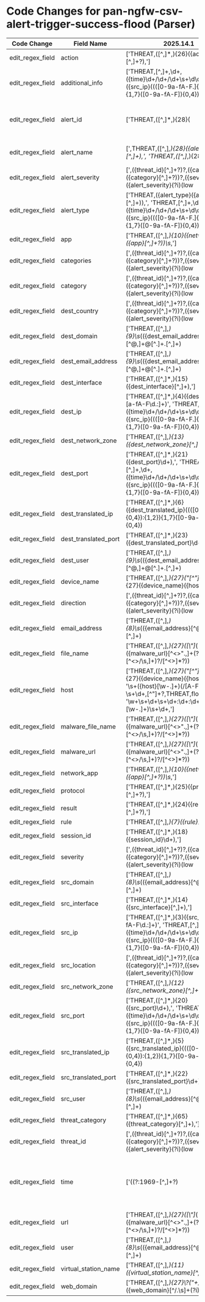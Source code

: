 # Code Changes for pan-ngfw-csv-alert-trigger-success-flood (Parser)

| Code Change | Field Name | 2025.14.1 | 2025.15.1 |
|-------------|------------|-----------|------------|
| edit_regex_field | action | ['THREAT,([^,]*,){26}({action}[^,]+?),'] | [',THREAT,([^,]*,){26}({action}[^,]+?),'] |
| edit_regex_field | additional_info | ['THREAT,[^,]+,\d+,({time}\d+/\d+/\d+\s+\d\d:\d\d:\d\d),({src_ip}((([0-9a-fA-F.]{0,4}):{1,2}){1,7}([0-9a-fA-F]){0,4})|(((25[0-5]|(2[0-4]|1\d|[0-9]|)\d)\.?\b){4}))(:({src_port}\d+))?,({dest_ip}((([0-9a-fA-F.]{0,4}):{1,2}){1,7}([0-9a-fA-F]){0,4})|(((25[0-5]|(2[0-4]|1\d|[0-9]|)\d)\.?\b){4}))(:({dest_port}\d+))?,([^,]*?,){21}({alert_type}[^,]*),"*({malware_url}[^",]+)?"*,([^,]+?),[^,]+?,({alert_severity}[^,]+?),({additional_info}[^,]+),({alert_id}\d+)'] | [',THREAT,[^,]+,\d+,({time}\d+/\d+/\d+\s+\d\d:\d\d:\d\d),({src_ip}((([0-9a-fA-F.]{0,4}):{1,2}){1,7}([0-9a-fA-F]){0,4})|(((25[0-5]|(2[0-4]|1\d|[0-9]|)\d)\.?\b){4}))(:({src_port}\d+))?,({dest_ip}((([0-9a-fA-F.]{0,4}):{1,2}){1,7}([0-9a-fA-F]){0,4})|(((25[0-5]|(2[0-4]|1\d|[0-9]|)\d)\.?\b){4}))(:({dest_port}\d+))?,([^,]*?,){21}({alert_type}[^,]*),"*({malware_url}[^",]+)?"*,([^,]+?),[^,]+?,({alert_severity}[^,]+?),({additional_info}[^,]+),({alert_id}\d+)'] |
| edit_regex_field | alert_id | ['THREAT,([^,]*,){28}(|({alert_name}[^\(,]+(\(\w+\))?))\s*\(({alert_id}\d+)?', 'THREAT,[^,]+,\d+,({time}\d+/\d+/\d+\s+\d\d:\d\d:\d\d),({src_ip}((([0-9a-fA-F.]{0,4}):{1,2}){1,7}([0-9a-fA-F]){0,4})|(((25[0-5]|(2[0-4]|1\d|[0-9]|)\d)\.?\b){4}))(:({src_port}\d+))?,({dest_ip}((([0-9a-fA-F.]{0,4}):{1,2}){1,7}([0-9a-fA-F]){0,4})|(((25[0-5]|(2[0-4]|1\d|[0-9]|)\d)\.?\b){4}))(:({dest_port}\d+))?,([^,]*?,){21}({alert_type}[^,]*),"*({malware_url}[^",]+)?"*,([^,]+?),[^,]+?,({alert_severity}[^,]+?),({additional_info}[^,]+),({alert_id}\d+)'] | [',THREAT,([^,]*,){28}(|({alert_name}[^\(,]+(\(\w+\))?))\s*\(({alert_id}\d+)?', ',THREAT,[^,]+,\d+,({time}\d+/\d+/\d+\s+\d\d:\d\d:\d\d),({src_ip}((([0-9a-fA-F.]{0,4}):{1,2}){1,7}([0-9a-fA-F]){0,4})|(((25[0-5]|(2[0-4]|1\d|[0-9]|)\d)\.?\b){4}))(:({src_port}\d+))?,({dest_ip}((([0-9a-fA-F.]{0,4}):{1,2}){1,7}([0-9a-fA-F]){0,4})|(((25[0-5]|(2[0-4]|1\d|[0-9]|)\d)\.?\b){4}))(:({dest_port}\d+))?,([^,]*?,){21}({alert_type}[^,]*),"*({malware_url}[^",]+)?"*,([^,]+?),[^,]+?,({alert_severity}[^,]+?),({additional_info}[^,]+),({alert_id}\d+)'] |
| edit_regex_field | alert_name | [',THREAT,([^,]*,){28}({alert_name}[^,]+),', 'THREAT,([^,]*,){28}(|({alert_name}[^\(,]+(\(\w+\))?))\s*\(({alert_id}\d+)?', 'THREAT,({alert_type}({alert_name}[^,]+)),'] | [',THREAT,([^,]*,){28}({alert_name}[^,]+),', ',THREAT,([^,]*,){28}(|({alert_name}[^\(,]+(\(\w+\))?))\s*\(({alert_id}\d+)?', ',THREAT,({alert_type}({alert_name}[^,]+)),'] |
| edit_regex_field | alert_severity | [',({threat_id}[^,]+?)?,({categories}({category}[^,]+?))?,({severity}({alert_severity}(?i)(low|medium|high|critical|informational))),({direction}[^,]+?)?,([^,]*,){2}({src_location}[^,]+?)?,({dest_country}[^,]+?)?,', 'THREAT,[^,]+,\d+,({time}\d+/\d+/\d+\s+\d\d:\d\d:\d\d),({src_ip}((([0-9a-fA-F.]{0,4}):{1,2}){1,7}([0-9a-fA-F]){0,4})|(((25[0-5]|(2[0-4]|1\d|[0-9]|)\d)\.?\b){4}))(:({src_port}\d+))?,({dest_ip}((([0-9a-fA-F.]{0,4}):{1,2}){1,7}([0-9a-fA-F]){0,4})|(((25[0-5]|(2[0-4]|1\d|[0-9]|)\d)\.?\b){4}))(:({dest_port}\d+))?,([^,]*?,){21}({alert_type}[^,]*),"*({malware_url}[^",]+)?"*,([^,]+?),[^,]+?,({alert_severity}[^,]+?),({additional_info}[^,]+),({alert_id}\d+)'] | [',({threat_id}[^,]+?)?,({categories}({category}[^,]+?))?,({severity}({alert_severity}(?i)(low|medium|high|critical|informational))),({direction}[^,]+?)?,([^,]*,){2}({src_location}[^,]+?)?,({dest_country}[^,]+?)?,(([^,]*,){35}"+\s*({=categories}({=category}[^,\n"]+)\s*[^"]*)"+,)?', ',THREAT,[^,]+,\d+,({time}\d+/\d+/\d+\s+\d\d:\d\d:\d\d),({src_ip}((([0-9a-fA-F.]{0,4}):{1,2}){1,7}([0-9a-fA-F]){0,4})|(((25[0-5]|(2[0-4]|1\d|[0-9]|)\d)\.?\b){4}))(:({src_port}\d+))?,({dest_ip}((([0-9a-fA-F.]{0,4}):{1,2}){1,7}([0-9a-fA-F]){0,4})|(((25[0-5]|(2[0-4]|1\d|[0-9]|)\d)\.?\b){4}))(:({dest_port}\d+))?,([^,]*?,){21}({alert_type}[^,]*),"*({malware_url}[^",]+)?"*,([^,]+?),[^,]+?,({alert_severity}[^,]+?),({additional_info}[^,]+),({alert_id}\d+)'] |
| edit_regex_field | alert_type | ['THREAT,({alert_type}({alert_name}[^,]+)),', 'THREAT,[^,]+,\d+,({time}\d+/\d+/\d+\s+\d\d:\d\d:\d\d),({src_ip}((([0-9a-fA-F.]{0,4}):{1,2}){1,7}([0-9a-fA-F]){0,4})|(((25[0-5]|(2[0-4]|1\d|[0-9]|)\d)\.?\b){4}))(:({src_port}\d+))?,({dest_ip}((([0-9a-fA-F.]{0,4}):{1,2}){1,7}([0-9a-fA-F]){0,4})|(((25[0-5]|(2[0-4]|1\d|[0-9]|)\d)\.?\b){4}))(:({dest_port}\d+))?,([^,]*?,){21}({alert_type}[^,]*),"*({malware_url}[^",]+)?"*,([^,]+?),[^,]+?,({alert_severity}[^,]+?),({additional_info}[^,]+),({alert_id}\d+)'] | [',THREAT,({alert_type}({alert_name}[^,]+)),', ',THREAT,[^,]+,\d+,({time}\d+/\d+/\d+\s+\d\d:\d\d:\d\d),({src_ip}((([0-9a-fA-F.]{0,4}):{1,2}){1,7}([0-9a-fA-F]){0,4})|(((25[0-5]|(2[0-4]|1\d|[0-9]|)\d)\.?\b){4}))(:({src_port}\d+))?,({dest_ip}((([0-9a-fA-F.]{0,4}):{1,2}){1,7}([0-9a-fA-F]){0,4})|(((25[0-5]|(2[0-4]|1\d|[0-9]|)\d)\.?\b){4}))(:({dest_port}\d+))?,([^,]*?,){21}({alert_type}[^,]*),"*({malware_url}[^",]+)?"*,([^,]+?),[^,]+?,({alert_severity}[^,]+?),({additional_info}[^,]+),({alert_id}\d+)'] |
| edit_regex_field | app | ['THREAT,([^,]*,){10}({network_app}({app}[^,]+?))\s*,'] | [',THREAT,([^,]*,){10}({network_app}({app}[^,]+?))\s*,'] |
| edit_regex_field | categories | [',({threat_id}[^,]+?)?,({categories}({category}[^,]+?))?,({severity}({alert_severity}(?i)(low|medium|high|critical|informational))),({direction}[^,]+?)?,([^,]*,){2}({src_location}[^,]+?)?,({dest_country}[^,]+?)?,'] | [',({threat_id}[^,]+?)?,({categories}({category}[^,]+?))?,({severity}({alert_severity}(?i)(low|medium|high|critical|informational))),({direction}[^,]+?)?,([^,]*,){2}({src_location}[^,]+?)?,({dest_country}[^,]+?)?,(([^,]*,){35}"+\s*({=categories}({=category}[^,\n"]+)\s*[^"]*)"+,)?'] |
| edit_regex_field | category | [',({threat_id}[^,]+?)?,({categories}({category}[^,]+?))?,({severity}({alert_severity}(?i)(low|medium|high|critical|informational))),({direction}[^,]+?)?,([^,]*,){2}({src_location}[^,]+?)?,({dest_country}[^,]+?)?,'] | [',({threat_id}[^,]+?)?,({categories}({category}[^,]+?))?,({severity}({alert_severity}(?i)(low|medium|high|critical|informational))),({direction}[^,]+?)?,([^,]*,){2}({src_location}[^,]+?)?,({dest_country}[^,]+?)?,(([^,]*,){35}"+\s*({=categories}({=category}[^,\n"]+)\s*[^"]*)"+,)?'] |
| edit_regex_field | dest_country | [',({threat_id}[^,]+?)?,({categories}({category}[^,]+?))?,({severity}({alert_severity}(?i)(low|medium|high|critical|informational))),({direction}[^,]+?)?,([^,]*,){2}({src_location}[^,]+?)?,({dest_country}[^,]+?)?,'] | [',({threat_id}[^,]+?)?,({categories}({category}[^,]+?))?,({severity}({alert_severity}(?i)(low|medium|high|critical|informational))),({direction}[^,]+?)?,([^,]*,){2}({src_location}[^,]+?)?,({dest_country}[^,]+?)?,(([^,]*,){35}"+\s*({=categories}({=category}[^,\n"]+)\s*[^"]*)"+,)?'] |
| edit_regex_field | dest_domain | ['THREAT,([^,]*,){9}\s*(({dest_email_address}[^@,]+@[^\.]+\.[^,]+)|(?:({dest_domain}[^\s,\\]+)\\*)?({dest_user}[^\s,]+)),'] | [',THREAT,([^,]*,){9}\s*(({dest_email_address}[^@,]+@[^\.]+\.[^,]+)|(?:({dest_domain}[^\s,\\]+)\\*)?({dest_user}[^\s,]+)),'] |
| edit_regex_field | dest_email_address | ['THREAT,([^,]*,){9}\s*(({dest_email_address}[^@,]+@[^\.]+\.[^,]+)|(?:({dest_domain}[^\s,\\]+)\\*)?({dest_user}[^\s,]+)),'] | [',THREAT,([^,]*,){9}\s*(({dest_email_address}[^@,]+@[^\.]+\.[^,]+)|(?:({dest_domain}[^\s,\\]+)\\*)?({dest_user}[^\s,]+)),'] |
| edit_regex_field | dest_interface | ['THREAT,([^,]*,){15}({dest_interface}[^,]+),'] | [',THREAT,([^,]*,){15}({dest_interface}[^,]+),'] |
| edit_regex_field | dest_ip | ['THREAT,([^,]*,){4}({dest_ip}(?!::)[a-fA-F\d.:]+)', 'THREAT,[^,]+,\d+,({time}\d+/\d+/\d+\s+\d\d:\d\d:\d\d),({src_ip}((([0-9a-fA-F.]{0,4}):{1,2}){1,7}([0-9a-fA-F]){0,4})|(((25[0-5]|(2[0-4]|1\d|[0-9]|)\d)\.?\b){4}))(:({src_port}\d+))?,({dest_ip}((([0-9a-fA-F.]{0,4}):{1,2}){1,7}([0-9a-fA-F]){0,4})|(((25[0-5]|(2[0-4]|1\d|[0-9]|)\d)\.?\b){4}))(:({dest_port}\d+))?,([^,]*?,){21}({alert_type}[^,]*),"*({malware_url}[^",]+)?"*,([^,]+?),[^,]+?,({alert_severity}[^,]+?),({additional_info}[^,]+),({alert_id}\d+)'] | [',THREAT,([^,]*,){4}({dest_ip}(?!::)[a-fA-F\d.:]+)', ',THREAT,[^,]+,\d+,({time}\d+/\d+/\d+\s+\d\d:\d\d:\d\d),({src_ip}((([0-9a-fA-F.]{0,4}):{1,2}){1,7}([0-9a-fA-F]){0,4})|(((25[0-5]|(2[0-4]|1\d|[0-9]|)\d)\.?\b){4}))(:({src_port}\d+))?,({dest_ip}((([0-9a-fA-F.]{0,4}):{1,2}){1,7}([0-9a-fA-F]){0,4})|(((25[0-5]|(2[0-4]|1\d|[0-9]|)\d)\.?\b){4}))(:({dest_port}\d+))?,([^,]*?,){21}({alert_type}[^,]*),"*({malware_url}[^",]+)?"*,([^,]+?),[^,]+?,({alert_severity}[^,]+?),({additional_info}[^,]+),({alert_id}\d+)'] |
| edit_regex_field | dest_network_zone | ['THREAT,([^,]*,){13}({dest_network_zone}[^,]+?)\s*,'] | [',THREAT,([^,]*,){13}({dest_network_zone}[^,]+?)\s*,'] |
| edit_regex_field | dest_port | ['THREAT,([^,]*,){21}({dest_port}\d+),', 'THREAT,[^,]+,\d+,({time}\d+/\d+/\d+\s+\d\d:\d\d:\d\d),({src_ip}((([0-9a-fA-F.]{0,4}):{1,2}){1,7}([0-9a-fA-F]){0,4})|(((25[0-5]|(2[0-4]|1\d|[0-9]|)\d)\.?\b){4}))(:({src_port}\d+))?,({dest_ip}((([0-9a-fA-F.]{0,4}):{1,2}){1,7}([0-9a-fA-F]){0,4})|(((25[0-5]|(2[0-4]|1\d|[0-9]|)\d)\.?\b){4}))(:({dest_port}\d+))?,([^,]*?,){21}({alert_type}[^,]*),"*({malware_url}[^",]+)?"*,([^,]+?),[^,]+?,({alert_severity}[^,]+?),({additional_info}[^,]+),({alert_id}\d+)'] | [',THREAT,([^,]*,){21}({dest_port}\d+),', ',THREAT,[^,]+,\d+,({time}\d+/\d+/\d+\s+\d\d:\d\d:\d\d),({src_ip}((([0-9a-fA-F.]{0,4}):{1,2}){1,7}([0-9a-fA-F]){0,4})|(((25[0-5]|(2[0-4]|1\d|[0-9]|)\d)\.?\b){4}))(:({src_port}\d+))?,({dest_ip}((([0-9a-fA-F.]{0,4}):{1,2}){1,7}([0-9a-fA-F]){0,4})|(((25[0-5]|(2[0-4]|1\d|[0-9]|)\d)\.?\b){4}))(:({dest_port}\d+))?,([^,]*?,){21}({alert_type}[^,]*),"*({malware_url}[^",]+)?"*,([^,]+?),[^,]+?,({alert_severity}[^,]+?),({additional_info}[^,]+),({alert_id}\d+)'] |
| edit_regex_field | dest_translated_ip | ['THREAT,([^,]*,){6}({dest_translated_ip}((([0-9a-fA-F.]{0,4}):{1,2}){1,7}([0-9a-fA-F]){0,4})|(((25[0-5]|(2[0-4]|1\d|[0-9]|)\d)\.?\b){4}))'] | [',THREAT,([^,]*,){6}({dest_translated_ip}((([0-9a-fA-F.]{0,4}):{1,2}){1,7}([0-9a-fA-F]){0,4})|(((25[0-5]|(2[0-4]|1\d|[0-9]|)\d)\.?\b){4}))'] |
| edit_regex_field | dest_translated_port | ['THREAT,([^,]*,){23}({dest_translated_port}\d+)'] | [',THREAT,([^,]*,){23}({dest_translated_port}\d+)'] |
| edit_regex_field | dest_user | ['THREAT,([^,]*,){9}\s*(({dest_email_address}[^@,]+@[^\.]+\.[^,]+)|(?:({dest_domain}[^\s,\\]+)\\*)?({dest_user}[^\s,]+)),'] | [',THREAT,([^,]*,){9}\s*(({dest_email_address}[^@,]+@[^\.]+\.[^,]+)|(?:({dest_domain}[^\s,\\]+)\\*)?({dest_user}[^\s,]+)),'] |
| edit_regex_field | device_name | ['THREAT,([^,]*,){27}("[^"]+")?,([^,]*,){27}({device_name}({host}[^",]+))'] | [',THREAT,([^,]*,){27}("[^"]+")?,([^,]*,){27}({device_name}({host}[^",]+))'] |
| edit_regex_field | direction | [',({threat_id}[^,]+?)?,({categories}({category}[^,]+?))?,({severity}({alert_severity}(?i)(low|medium|high|critical|informational))),({direction}[^,]+?)?,([^,]*,){2}({src_location}[^,]+?)?,({dest_country}[^,]+?)?,'] | [',({threat_id}[^,]+?)?,({categories}({category}[^,]+?))?,({severity}({alert_severity}(?i)(low|medium|high|critical|informational))),({direction}[^,]+?)?,([^,]*,){2}({src_location}[^,]+?)?,({dest_country}[^,]+?)?,(([^,]*,){35}"+\s*({=categories}({=category}[^,\n"]+)\s*[^"]*)"+,)?'] |
| edit_regex_field | email_address | ['THREAT,([^,]*,){8}\s*(({email_address}[^@,]+@[^\.]+\.[^,]+)|(?:({src_domain}[^\s,\\]+)\\*)?({src_user}({user}[\w\.\-\!\#\^\~]{1,40}\$?))),'] | [',THREAT,([^,]*,){8}\s*(({email_address}[^@,]+@[^\.]+\.[^,]+)|(?:({src_domain}[^\s,\\]+)\\*)?({src_user}({user}[\w\.\-\!\#\^\~]{1,40}\$?))),'] |
| edit_regex_field | file_name | ['THREAT,([^,]*,){27}([\\"]*(({url}({malware_url}[^<>".,]+(?:\.[^<>\/\s,]+)?\/[^<>]*?))|({file_name}({malware_file_name}[^<>,]+?)|[^,]*?)[\\\/]*"+,))'] | [',THREAT,([^,]*,){27}([\\"]*(({url}({malware_url}[^<>".,]+(?:\.[^<>\/\s,]+)?\/[^<>]*?))|({file_name}({malware_file_name}[^<>,]+?)|[^,]*?)[\\\/]*"+,))'] |
| edit_regex_field | host | ['THREAT,([^,]*,){27}("[^"]+")?,([^,]*,){27}({device_name}({host}[^",]+))', '\s+({host}[\w\-\.]+)(\/[A-F:\da-f\.]+)?\s+\d+,[^"]+?,THREAT,flood,', '\w+\s+\d+\s+\d+:\d+:\d+\s+({host}[\w\-.]+)\s+\d+,'] | [',THREAT,([^,]*,){27}("[^"]+")?,([^,]*,){27}({device_name}({host}[^",]+))', '\s+({host}[\w\-\.]+)(\/[A-F:\da-f\.]+)?\s+\d+,[^"]+?,THREAT,flood,', '\w+\s+\d+\s+\d+:\d+:\d+\s+({host}[\w\-.]+)\s+\d+,'] |
| edit_regex_field | malware_file_name | ['THREAT,([^,]*,){27}([\\"]*(({url}({malware_url}[^<>".,]+(?:\.[^<>\/\s,]+)?\/[^<>]*?))|({file_name}({malware_file_name}[^<>,]+?)|[^,]*?)[\\\/]*"+,))'] | [',THREAT,([^,]*,){27}([\\"]*(({url}({malware_url}[^<>".,]+(?:\.[^<>\/\s,]+)?\/[^<>]*?))|({file_name}({malware_file_name}[^<>,]+?)|[^,]*?)[\\\/]*"+,))'] |
| edit_regex_field | malware_url | ['THREAT,([^,]*,){27}([\\"]*(({url}({malware_url}[^<>".,]+(?:\.[^<>\/\s,]+)?\/[^<>]*?))|({file_name}({malware_file_name}[^<>,]+?)|[^,]*?)[\\\/]*"+,))', 'THREAT,[^,]+,\d+,({time}\d+/\d+/\d+\s+\d\d:\d\d:\d\d),({src_ip}((([0-9a-fA-F.]{0,4}):{1,2}){1,7}([0-9a-fA-F]){0,4})|(((25[0-5]|(2[0-4]|1\d|[0-9]|)\d)\.?\b){4}))(:({src_port}\d+))?,({dest_ip}((([0-9a-fA-F.]{0,4}):{1,2}){1,7}([0-9a-fA-F]){0,4})|(((25[0-5]|(2[0-4]|1\d|[0-9]|)\d)\.?\b){4}))(:({dest_port}\d+))?,([^,]*?,){21}({alert_type}[^,]*),"*({malware_url}[^",]+)?"*,([^,]+?),[^,]+?,({alert_severity}[^,]+?),({additional_info}[^,]+),({alert_id}\d+)'] | [',THREAT,([^,]*,){27}([\\"]*(({url}({malware_url}[^<>".,]+(?:\.[^<>\/\s,]+)?\/[^<>]*?))|({file_name}({malware_file_name}[^<>,]+?)|[^,]*?)[\\\/]*"+,))', ',THREAT,[^,]+,\d+,({time}\d+/\d+/\d+\s+\d\d:\d\d:\d\d),({src_ip}((([0-9a-fA-F.]{0,4}):{1,2}){1,7}([0-9a-fA-F]){0,4})|(((25[0-5]|(2[0-4]|1\d|[0-9]|)\d)\.?\b){4}))(:({src_port}\d+))?,({dest_ip}((([0-9a-fA-F.]{0,4}):{1,2}){1,7}([0-9a-fA-F]){0,4})|(((25[0-5]|(2[0-4]|1\d|[0-9]|)\d)\.?\b){4}))(:({dest_port}\d+))?,([^,]*?,){21}({alert_type}[^,]*),"*({malware_url}[^",]+)?"*,([^,]+?),[^,]+?,({alert_severity}[^,]+?),({additional_info}[^,]+),({alert_id}\d+)'] |
| edit_regex_field | network_app | ['THREAT,([^,]*,){10}({network_app}({app}[^,]+?))\s*,'] | [',THREAT,([^,]*,){10}({network_app}({app}[^,]+?))\s*,'] |
| edit_regex_field | protocol | ['THREAT,([^,]*,){25}({protocol}[^,]+?),'] | [',THREAT,([^,]*,){25}({protocol}[^,]+?),'] |
| edit_regex_field | result | ['THREAT,([^,]*,){24}({result}[^,]+?),'] | [',THREAT,([^,]*,){24}({result}[^,]+?),'] |
| edit_regex_field | rule | ['THREAT,([^,]*,){7}({rule}[^,]+?)\s*,'] | [',THREAT,([^,]*,){7}({rule}[^,]+?)\s*,'] |
| edit_regex_field | session_id | ['THREAT,([^,]*,){18}({session_id}\d+),'] | [',THREAT,([^,]*,){18}({session_id}\d+),'] |
| edit_regex_field | severity | [',({threat_id}[^,]+?)?,({categories}({category}[^,]+?))?,({severity}({alert_severity}(?i)(low|medium|high|critical|informational))),({direction}[^,]+?)?,([^,]*,){2}({src_location}[^,]+?)?,({dest_country}[^,]+?)?,'] | [',({threat_id}[^,]+?)?,({categories}({category}[^,]+?))?,({severity}({alert_severity}(?i)(low|medium|high|critical|informational))),({direction}[^,]+?)?,([^,]*,){2}({src_location}[^,]+?)?,({dest_country}[^,]+?)?,(([^,]*,){35}"+\s*({=categories}({=category}[^,\n"]+)\s*[^"]*)"+,)?'] |
| edit_regex_field | src_domain | ['THREAT,([^,]*,){8}\s*(({email_address}[^@,]+@[^\.]+\.[^,]+)|(?:({src_domain}[^\s,\\]+)\\*)?({src_user}({user}[\w\.\-\!\#\^\~]{1,40}\$?))),'] | [',THREAT,([^,]*,){8}\s*(({email_address}[^@,]+@[^\.]+\.[^,]+)|(?:({src_domain}[^\s,\\]+)\\*)?({src_user}({user}[\w\.\-\!\#\^\~]{1,40}\$?))),'] |
| edit_regex_field | src_interface | ['THREAT,([^,]*,){14}({src_interface}[^,]+),'] | [',THREAT,([^,]*,){14}({src_interface}[^,]+),'] |
| edit_regex_field | src_ip | ['THREAT,([^,]*,){3}({src_ip}(?!::)[a-fA-F\d.:]+)', 'THREAT,[^,]+,\d+,({time}\d+/\d+/\d+\s+\d\d:\d\d:\d\d),({src_ip}((([0-9a-fA-F.]{0,4}):{1,2}){1,7}([0-9a-fA-F]){0,4})|(((25[0-5]|(2[0-4]|1\d|[0-9]|)\d)\.?\b){4}))(:({src_port}\d+))?,({dest_ip}((([0-9a-fA-F.]{0,4}):{1,2}){1,7}([0-9a-fA-F]){0,4})|(((25[0-5]|(2[0-4]|1\d|[0-9]|)\d)\.?\b){4}))(:({dest_port}\d+))?,([^,]*?,){21}({alert_type}[^,]*),"*({malware_url}[^",]+)?"*,([^,]+?),[^,]+?,({alert_severity}[^,]+?),({additional_info}[^,]+),({alert_id}\d+)'] | [',THREAT,([^,]*,){3}({src_ip}(?!::)[a-fA-F\d.:]+)', ',THREAT,[^,]+,\d+,({time}\d+/\d+/\d+\s+\d\d:\d\d:\d\d),({src_ip}((([0-9a-fA-F.]{0,4}):{1,2}){1,7}([0-9a-fA-F]){0,4})|(((25[0-5]|(2[0-4]|1\d|[0-9]|)\d)\.?\b){4}))(:({src_port}\d+))?,({dest_ip}((([0-9a-fA-F.]{0,4}):{1,2}){1,7}([0-9a-fA-F]){0,4})|(((25[0-5]|(2[0-4]|1\d|[0-9]|)\d)\.?\b){4}))(:({dest_port}\d+))?,([^,]*?,){21}({alert_type}[^,]*),"*({malware_url}[^",]+)?"*,([^,]+?),[^,]+?,({alert_severity}[^,]+?),({additional_info}[^,]+),({alert_id}\d+)'] |
| edit_regex_field | src_location | [',({threat_id}[^,]+?)?,({categories}({category}[^,]+?))?,({severity}({alert_severity}(?i)(low|medium|high|critical|informational))),({direction}[^,]+?)?,([^,]*,){2}({src_location}[^,]+?)?,({dest_country}[^,]+?)?,'] | [',({threat_id}[^,]+?)?,({categories}({category}[^,]+?))?,({severity}({alert_severity}(?i)(low|medium|high|critical|informational))),({direction}[^,]+?)?,([^,]*,){2}({src_location}[^,]+?)?,({dest_country}[^,]+?)?,(([^,]*,){35}"+\s*({=categories}({=category}[^,\n"]+)\s*[^"]*)"+,)?'] |
| edit_regex_field | src_network_zone | ['THREAT,([^,]*,){12}({src_network_zone}[^,]+?)\s*,'] | [',THREAT,([^,]*,){12}({src_network_zone}[^,]+?)\s*,'] |
| edit_regex_field | src_port | ['THREAT,([^,]*,){20}({src_port}\d+),', 'THREAT,[^,]+,\d+,({time}\d+/\d+/\d+\s+\d\d:\d\d:\d\d),({src_ip}((([0-9a-fA-F.]{0,4}):{1,2}){1,7}([0-9a-fA-F]){0,4})|(((25[0-5]|(2[0-4]|1\d|[0-9]|)\d)\.?\b){4}))(:({src_port}\d+))?,({dest_ip}((([0-9a-fA-F.]{0,4}):{1,2}){1,7}([0-9a-fA-F]){0,4})|(((25[0-5]|(2[0-4]|1\d|[0-9]|)\d)\.?\b){4}))(:({dest_port}\d+))?,([^,]*?,){21}({alert_type}[^,]*),"*({malware_url}[^",]+)?"*,([^,]+?),[^,]+?,({alert_severity}[^,]+?),({additional_info}[^,]+),({alert_id}\d+)'] | [',THREAT,([^,]*,){20}({src_port}\d+),', ',THREAT,[^,]+,\d+,({time}\d+/\d+/\d+\s+\d\d:\d\d:\d\d),({src_ip}((([0-9a-fA-F.]{0,4}):{1,2}){1,7}([0-9a-fA-F]){0,4})|(((25[0-5]|(2[0-4]|1\d|[0-9]|)\d)\.?\b){4}))(:({src_port}\d+))?,({dest_ip}((([0-9a-fA-F.]{0,4}):{1,2}){1,7}([0-9a-fA-F]){0,4})|(((25[0-5]|(2[0-4]|1\d|[0-9]|)\d)\.?\b){4}))(:({dest_port}\d+))?,([^,]*?,){21}({alert_type}[^,]*),"*({malware_url}[^",]+)?"*,([^,]+?),[^,]+?,({alert_severity}[^,]+?),({additional_info}[^,]+),({alert_id}\d+)'] |
| edit_regex_field | src_translated_ip | ['THREAT,([^,]*,){5}({src_translated_ip}((([0-9a-fA-F.]{0,4}):{1,2}){1,7}([0-9a-fA-F]){0,4})|(((25[0-5]|(2[0-4]|1\d|[0-9]|)\d)\.?\b){4}))'] | [',THREAT,([^,]*,){5}({src_translated_ip}((([0-9a-fA-F.]{0,4}):{1,2}){1,7}([0-9a-fA-F]){0,4})|(((25[0-5]|(2[0-4]|1\d|[0-9]|)\d)\.?\b){4}))'] |
| edit_regex_field | src_translated_port | ['THREAT,([^,]*,){22}({src_translated_port}\d+)'] | [',THREAT,([^,]*,){22}({src_translated_port}\d+)'] |
| edit_regex_field | src_user | ['THREAT,([^,]*,){8}\s*(({email_address}[^@,]+@[^\.]+\.[^,]+)|(?:({src_domain}[^\s,\\]+)\\*)?({src_user}({user}[\w\.\-\!\#\^\~]{1,40}\$?))),'] | [',THREAT,([^,]*,){8}\s*(({email_address}[^@,]+@[^\.]+\.[^,]+)|(?:({src_domain}[^\s,\\]+)\\*)?({src_user}({user}[\w\.\-\!\#\^\~]{1,40}\$?))),'] |
| edit_regex_field | threat_category | ['THREAT,([^,]*,){65}({threat_category}[^,]+),'] | [',THREAT,([^,]*,){65}({threat_category}[^,]+),'] |
| edit_regex_field | threat_id | [',({threat_id}[^,]+?)?,({categories}({category}[^,]+?))?,({severity}({alert_severity}(?i)(low|medium|high|critical|informational))),({direction}[^,]+?)?,([^,]*,){2}({src_location}[^,]+?)?,({dest_country}[^,]+?)?,'] | [',({threat_id}[^,]+?)?,({categories}({category}[^,]+?))?,({severity}({alert_severity}(?i)(low|medium|high|critical|informational))),({direction}[^,]+?)?,([^,]*,){2}({src_location}[^,]+?)?,({dest_country}[^,]+?)?,(([^,]*,){35}"+\s*({=categories}({=category}[^,\n"]+)\s*[^"]*)"+,)?'] |
| edit_regex_field | time | ['((?:1969-[^,]+?)|({time}\d\d\d\d-\d\d-\d\dT\d\d:\d\d:\d\d\.\d+[\+-]\d+:\d+))', 'THREAT,([^,]*,){2}({time}[^,]+),', 'THREAT,[^,]+,\d+,({time}\d+/\d+/\d+\s+\d\d:\d\d:\d\d),({src_ip}((([0-9a-fA-F.]{0,4}):{1,2}){1,7}([0-9a-fA-F]){0,4})|(((25[0-5]|(2[0-4]|1\d|[0-9]|)\d)\.?\b){4}))(:({src_port}\d+))?,({dest_ip}((([0-9a-fA-F.]{0,4}):{1,2}){1,7}([0-9a-fA-F]){0,4})|(((25[0-5]|(2[0-4]|1\d|[0-9]|)\d)\.?\b){4}))(:({dest_port}\d+))?,([^,]*?,){21}({alert_type}[^,]*),"*({malware_url}[^",]+)?"*,([^,]+?),[^,]+?,({alert_severity}[^,]+?),({additional_info}[^,]+),({alert_id}\d+)'] | ['((?:1969-[^,]+?)|({time}\d\d\d\d-\d\d-\d\dT\d\d:\d\d:\d\d\.\d+[\+-]\d+:\d+))', ',THREAT,([^,]*,){2}({time}[^,]+),', ',THREAT,[^,]+,\d+,({time}\d+/\d+/\d+\s+\d\d:\d\d:\d\d),({src_ip}((([0-9a-fA-F.]{0,4}):{1,2}){1,7}([0-9a-fA-F]){0,4})|(((25[0-5]|(2[0-4]|1\d|[0-9]|)\d)\.?\b){4}))(:({src_port}\d+))?,({dest_ip}((([0-9a-fA-F.]{0,4}):{1,2}){1,7}([0-9a-fA-F]){0,4})|(((25[0-5]|(2[0-4]|1\d|[0-9]|)\d)\.?\b){4}))(:({dest_port}\d+))?,([^,]*?,){21}({alert_type}[^,]*),"*({malware_url}[^",]+)?"*,([^,]+?),[^,]+?,({alert_severity}[^,]+?),({additional_info}[^,]+),({alert_id}\d+)'] |
| edit_regex_field | url | ['THREAT,([^,]*,){27}([\\"]*(({url}({malware_url}[^<>".,]+(?:\.[^<>\/\s,]+)?\/[^<>]*?))|({file_name}({malware_file_name}[^<>,]+?)|[^,]*?)[\\\/]*"+,))'] | [',THREAT,([^,]*,){27}([\\"]*(({url}({malware_url}[^<>".,]+(?:\.[^<>\/\s,]+)?\/[^<>]*?))|({file_name}({malware_file_name}[^<>,]+?)|[^,]*?)[\\\/]*"+,))'] |
| edit_regex_field | user | ['THREAT,([^,]*,){8}\s*(({email_address}[^@,]+@[^\.]+\.[^,]+)|(?:({src_domain}[^\s,\\]+)\\*)?({src_user}({user}[\w\.\-\!\#\^\~]{1,40}\$?))),'] | [',THREAT,([^,]*,){8}\s*(({email_address}[^@,]+@[^\.]+\.[^,]+)|(?:({src_domain}[^\s,\\]+)\\*)?({src_user}({user}[\w\.\-\!\#\^\~]{1,40}\$?))),'] |
| edit_regex_field | virtual_station_name | ['THREAT,([^,]*,){11}({virtual_station_name}[^,]+?)\s*,'] | [',THREAT,([^,]*,){11}({virtual_station_name}[^,]+?)\s*,'] |
| edit_regex_field | web_domain | ['THREAT,([^,]*,){27}\\?("+)?.*?({web_domain}[^\/\.\s]+(?i)(\.(com|net|info|edu|org|gov|co|jp|ru|de|ir|it|in|fr|info|pl|nl|es|gr|cz|eu|tv|me|jp|ca|cn|uk|my|cc|id|us|nz|biz|club|io|gg|fi|au|st|tw|asia|sg|ie|li|za|ai|ms|mx))+)[\\\/\s:"]'] | [',THREAT,([^,]*,){27}\\?("+)?.*?({web_domain}[^\/\.\s]+(?i)(\.(com|net|info|edu|org|gov|co|jp|ru|de|ir|it|in|fr|info|pl|nl|es|gr|cz|eu|tv|me|jp|ca|cn|uk|my|cc|id|us|nz|biz|club|io|gg|fi|au|st|tw|asia|sg|ie|li|za|ai|ms|mx))+)[\\\/\s:"]'] |